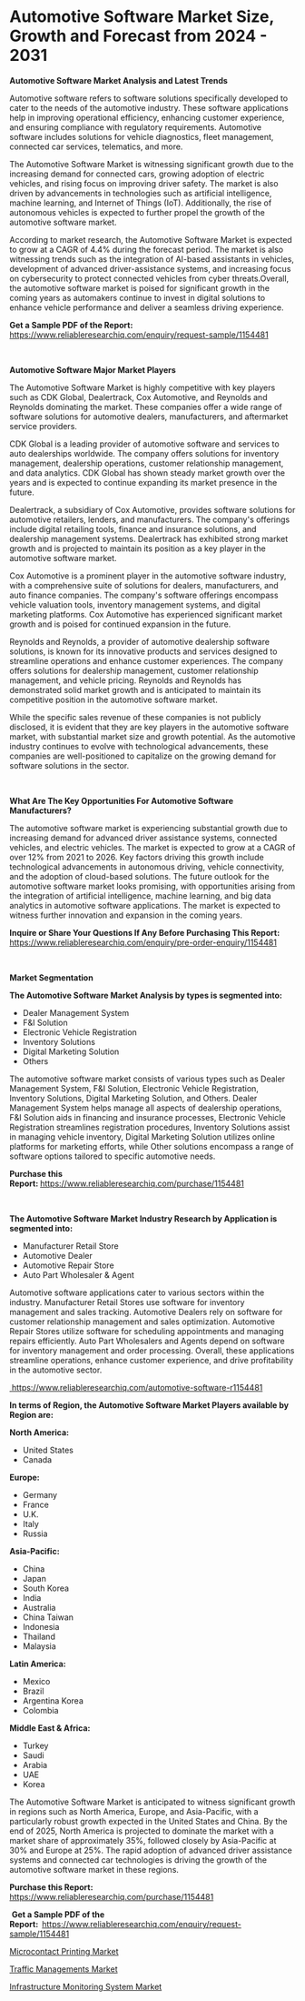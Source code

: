 <p><h1>Automotive Software Market Size, Growth and Forecast from 2024 - 2031</h1></p><p><strong>Automotive Software Market Analysis and Latest Trends</strong></p>
<p><p>Automotive software refers to software solutions specifically developed to cater to the needs of the automotive industry. These software applications help in improving operational efficiency, enhancing customer experience, and ensuring compliance with regulatory requirements. Automotive software includes solutions for vehicle diagnostics, fleet management, connected car services, telematics, and more.</p><p>The Automotive Software Market is witnessing significant growth due to the increasing demand for connected cars, growing adoption of electric vehicles, and rising focus on improving driver safety. The market is also driven by advancements in technologies such as artificial intelligence, machine learning, and Internet of Things (IoT). Additionally, the rise of autonomous vehicles is expected to further propel the growth of the automotive software market.</p><p>According to market research, the Automotive Software Market is expected to grow at a CAGR of 4.4% during the forecast period. The market is also witnessing trends such as the integration of AI-based assistants in vehicles, development of advanced driver-assistance systems, and increasing focus on cybersecurity to protect connected vehicles from cyber threats.Overall, the automotive software market is poised for significant growth in the coming years as automakers continue to invest in digital solutions to enhance vehicle performance and deliver a seamless driving experience.</p></p>
<p><strong>Get a Sample PDF of the Report:&nbsp;</strong> <a href="https://www.reliableresearchiq.com/enquiry/request-sample/1154481">https://www.reliableresearchiq.com/enquiry/request-sample/1154481</a></p>
<p>&nbsp;</p>
<p><strong>Automotive Software Major Market Players</strong></p>
<p><p>The Automotive Software Market is highly competitive with key players such as CDK Global, Dealertrack, Cox Automotive, and Reynolds and Reynolds dominating the market. These companies offer a wide range of software solutions for automotive dealers, manufacturers, and aftermarket service providers.</p><p>CDK Global is a leading provider of automotive software and services to auto dealerships worldwide. The company offers solutions for inventory management, dealership operations, customer relationship management, and data analytics. CDK Global has shown steady market growth over the years and is expected to continue expanding its market presence in the future.</p><p>Dealertrack, a subsidiary of Cox Automotive, provides software solutions for automotive retailers, lenders, and manufacturers. The company's offerings include digital retailing tools, finance and insurance solutions, and dealership management systems. Dealertrack has exhibited strong market growth and is projected to maintain its position as a key player in the automotive software market.</p><p>Cox Automotive is a prominent player in the automotive software industry, with a comprehensive suite of solutions for dealers, manufacturers, and auto finance companies. The company's software offerings encompass vehicle valuation tools, inventory management systems, and digital marketing platforms. Cox Automotive has experienced significant market growth and is poised for continued expansion in the future.</p><p>Reynolds and Reynolds, a provider of automotive dealership software solutions, is known for its innovative products and services designed to streamline operations and enhance customer experiences. The company offers solutions for dealership management, customer relationship management, and vehicle pricing. Reynolds and Reynolds has demonstrated solid market growth and is anticipated to maintain its competitive position in the automotive software market.</p><p>While the specific sales revenue of these companies is not publicly disclosed, it is evident that they are key players in the automotive software market, with substantial market size and growth potential. As the automotive industry continues to evolve with technological advancements, these companies are well-positioned to capitalize on the growing demand for software solutions in the sector.</p></p>
<p>&nbsp;</p>
<p><strong>What Are The Key Opportunities For Automotive Software Manufacturers?</strong></p>
<p><p>The automotive software market is experiencing substantial growth due to increasing demand for advanced driver assistance systems, connected vehicles, and electric vehicles. The market is expected to grow at a CAGR of over 12% from 2021 to 2026. Key factors driving this growth include technological advancements in autonomous driving, vehicle connectivity, and the adoption of cloud-based solutions. The future outlook for the automotive software market looks promising, with opportunities arising from the integration of artificial intelligence, machine learning, and big data analytics in automotive software applications. The market is expected to witness further innovation and expansion in the coming years.</p></p>
<p><strong>Inquire or Share Your Questions If Any Before Purchasing This Report:</strong> <a href="https://www.reliableresearchiq.com/enquiry/pre-order-enquiry/1154481">https://www.reliableresearchiq.com/enquiry/pre-order-enquiry/1154481</a></p>
<p>&nbsp;</p>
<p><strong>Market Segmentation</strong></p>
<p><strong>The Automotive Software Market Analysis by types is segmented into:</strong></p>
<p><ul><li>Dealer Management System</li><li>F&I Solution</li><li>Electronic Vehicle Registration</li><li>Inventory Solutions</li><li>Digital Marketing Solution</li><li>Others</li></ul></p>
<p><p>The automotive software market consists of various types such as Dealer Management System, F&I Solution, Electronic Vehicle Registration, Inventory Solutions, Digital Marketing Solution, and Others. Dealer Management System helps manage all aspects of dealership operations, F&I Solution aids in financing and insurance processes, Electronic Vehicle Registration streamlines registration procedures, Inventory Solutions assist in managing vehicle inventory, Digital Marketing Solution utilizes online platforms for marketing efforts, while Other solutions encompass a range of software options tailored to specific automotive needs.</p></p>
<p><strong>Purchase this Report:&nbsp;</strong><a href="https://www.reliableresearchiq.com/purchase/1154481">https://www.reliableresearchiq.com/purchase/1154481</a></p>
<p>&nbsp;</p>
<p><strong>The Automotive Software Market Industry Research by Application is segmented into:</strong></p>
<p><ul><li>Manufacturer Retail Store</li><li>Automotive Dealer</li><li>Automotive Repair Store</li><li>Auto Part Wholesaler & Agent</li></ul></p>
<p><p>Automotive software applications cater to various sectors within the industry. Manufacturer Retail Stores use software for inventory management and sales tracking. Automotive Dealers rely on software for customer relationship management and sales optimization. Automotive Repair Stores utilize software for scheduling appointments and managing repairs efficiently. Auto Part Wholesalers and Agents depend on software for inventory management and order processing. Overall, these applications streamline operations, enhance customer experience, and drive profitability in the automotive sector.</p></p>
<p><a href="https://www.reliableresearchiq.com/automotive-software-r1154481">&nbsp;https://www.reliableresearchiq.com/automotive-software-r1154481</a></p>
<p><strong>In terms of Region, the Automotive Software Market Players available by Region are:</strong></p>
<p>
    <p> <strong> North America: </strong>
        <ul>
            <li>United States</li>
            <li>Canada</li>
        </ul>
        </p> 
    <p> <strong> Europe: </strong>
        <ul>
            <li>Germany</li>
            <li>France</li>
            <li>U.K.</li>
            <li>Italy</li>
            <li>Russia</li>
        </ul>
        </p> 
    <p> <strong> Asia-Pacific: </strong>
        <ul>
            <li>China</li>
            <li>Japan</li>
            <li>South Korea</li>
            <li>India</li>
            <li>Australia</li>
            <li>China Taiwan</li>
            <li>Indonesia</li>
            <li>Thailand</li>
            <li>Malaysia</li>
        </ul>
        </p> 
    <p> <strong> Latin America: </strong>
        <ul>
            <li>Mexico</li>
            <li>Brazil</li>
            <li>Argentina Korea</li>
            <li>Colombia</li>
        </ul>
        </p> 
    <p> <strong> Middle East & Africa: </strong>
        <ul>
            <li>Turkey</li>
            <li>Saudi</li>
            <li>Arabia</li>
            <li>UAE</li>
            <li>Korea</li>
        </ul>
    </p>
    </p>
<p><p>The Automotive Software Market is anticipated to witness significant growth in regions such as North America, Europe, and Asia-Pacific, with a particularly robust growth expected in the United States and China. By the end of 2025, North America is projected to dominate the market with a market share of approximately 35%, followed closely by Asia-Pacific at 30% and Europe at 25%. The rapid adoption of advanced driver assistance systems and connected car technologies is driving the growth of the automotive software market in these regions.</p></p>
<p><strong>Purchase this Report: </strong><a href="https://www.reliableresearchiq.com/purchase/1154481">https://www.reliableresearchiq.com/purchase/1154481</a></p>
<p>&nbsp;<strong>Get a Sample PDF of the Report:&nbsp;&nbsp;</strong><a href="https://www.reliableresearchiq.com/enquiry/request-sample/1154481">https://www.reliableresearchiq.com/enquiry/request-sample/1154481</a></p>
<p><strong></strong></p>
<p><p><a href="https://github.com/kishanagarner91/Market-Research-Report-List-1/blob/main/microcontact-printing-market.md">Microcontact Printing Market</a></p><p><a href="https://github.com/arabintang013/Market-Research-Report-List-1/blob/main/traffic-managements-market.md">Traffic Managements Market</a></p><p><a href="https://github.com/FredaSauer/Market-Research-Report-List-1/blob/main/infrastructure-monitoring-system-market.md">Infrastructure Monitoring System Market</a></p></p>